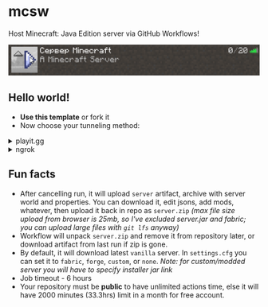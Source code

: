# mcsw

Host Minecraft: Java Edition server via GitHub Workflows!

![screen](https://github.com/Google61/mcsw/raw/ngrok/screen.png)

## Hello world!
* **Use this template** or fork it
* Now choose your tunneling method:
<details><summary>playit.gg</summary>
1. <b>Note:</b> If you used ngrok before playit, remove <code>NGROKAUTHTOKEN</code> secret or set <code>method=playit</code> in <code>settings.cfg</code><br>
2. In <b>Actions</b> tab select <code>Minecraft Server</code> workflow, <b>Run workflow</b><br>
3. Go to <b>Actions</b> tab, choose running workflow, then <code>host</code> job, <code>Setup tunnel</code> step, click claim URL. This will redirect you to playit.gg panel<br>
4. Register/login<br>
5. Create <b>Minecraft Java</b> tunnel, "Can you connect to your..." - <b>Yes</b>, <b>Add tunnel</b><br>
6. Tunnel address is the IP!<br>
</details>
<details><summary>ngrok</summary>
1. Register/login at https://dashboard.ngrok.com/login<br>
2. Copy your authtoken <i>(from step 2 on Setup page, or at Authentication, Your authtoken)</i><br>
3. Go to repo's <b>Settings</b>, <b>Secrets</b>, create <code>NGROKAUTHTOKEN</code> secret, paste your authtoken in value and save it<br>
4. In <b>Actions</b>, select <code>Minecraft Server</code> workflow and run it manually<br>
5. 2 ways to get your server's IP:<br>
  <s>5.1 At <b>ngrok dashboard</b>: go to <b>Status</b>, <b>Tunnels</b> - you'll see it under <code>URL</code> column</s> unavailable?<br>
  5.2 In <b>Actions</b> run: go to <b>Actions</b> tab, choose running workflow, then <code>host</code> job, <code>Setup tunnel</code> step<br>
6. Have fun!
</details>

## Fun facts

* After cancelling run, it will upload `server` artifact, archive with server world and properties. You can download it, edit jsons, add mods, whatever, then upload it back in repo as `server.zip` *(max file size upload from browser is 25mb, so I've excluded server.jar and fabric; you can upload large files with `git lfs` anyway)*
* Workflow will unpack `server.zip` and remove it from repository later, or download artifact from last run if zip is gone.  
* By default, it will download latest `vanilla` server. In `settings.cfg` you can set it to `fabric`, `forge`, `custom`, or `none`. *Note: for custom/modded server you will have to specify installer jar link*
* Job timeout - 6 hours
* Your repository must be **public** to have unlimited actions time, else it will have 2000 minutes (33.3hrs) limit in a month for free account.
